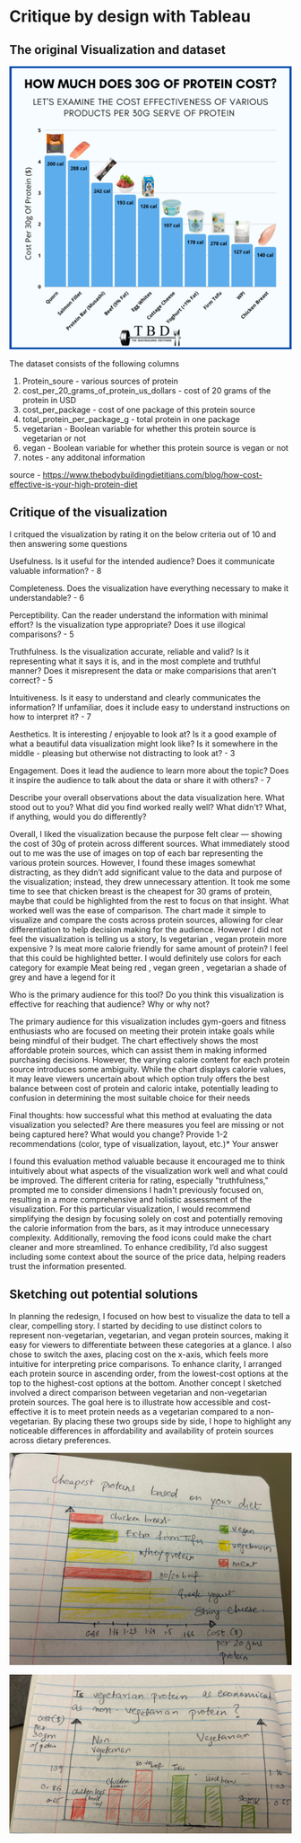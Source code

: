 # Critique by design with Tableau 

## The original Visualization and dataset 
![This is the original visualization](PROTEIN+COST.png)

The dataset consists of the following columns
1) Protein_soure - various sources of protein
2) cost_per_20_grams_of_protein_us_dollars - cost of 20 grams of the protein in USD
3) cost_per_package - cost of one package of this protein source
4) total_protein_per_package_g - total protein in one package
5) vegetarian - Boolean variable for whether this protein source is vegetarian or not
6) vegan - Boolean variable for whether this protein source is vegan or not
7) notes - any additonal information

source - https://www.thebodybuildingdietitians.com/blog/how-cost-effective-is-your-high-protein-diet

## Critique of the visualization
I critqued the visualization by rating it on the below criteria out of 10 and then answering some questions 

Usefulness.  Is it useful for the intended audience?  Does it communicate valuable information? - 8

Completeness.  Does the visualization have everything necessary to make it understandable? - 6

Perceptibility.  Can the reader understand the information with minimal effort? Is the visualization type appropriate?  Does it use illogical comparisons? - 5

Truthfulness.  Is the visualization accurate, reliable and valid?  Is it representing what it says it is, and in the most complete and truthful manner? Does it misrepresent the data or make comparisions that aren't correct? - 5

Intuitiveness.  Is it easy to understand and clearly communicates the information?  If unfamiliar, does it include easy to understand instructions on how to interpret it? - 7

Aesthetics.  It is interesting / enjoyable to look at?  Is it a good example of what a beautiful data visualization might look like?  Is it somewhere in the middle - pleasing but otherwise not distracting to look at? - 3

Engagement.  Does it lead the audience to learn more about the topic?  Does it inspire the audience to talk about the data or share it with others? - 7

Describe your overall observations about the data visualization here.  What stood out to you?  What did you find worked really well?  What didn't?  What, if anything, would you do differently? 

Overall, I liked the visualization because the purpose felt clear — showing the cost of 30g of protein across different sources. What immediately stood out to me was the use of images on top of each bar representing the various protein sources. However, I found these images somewhat distracting, as they didn’t add significant value to the data and purpose of the visualization; instead, they drew unnecessary attention. It took me some time to see that chicken breast is the cheapest for 30 grams of protein, maybe that could be highlighted from the rest to focus on that insight. What worked well was the ease of comparison. The chart made it simple to visualize and compare the costs across protein sources, allowing for clear differentiation to help decision making for the audience. However I did not feel the visualization is telling us a story, Is vegetarian , vegan protein more expensive ? Is meat more calorie friendly for same amount of protein? I feel that this could be highlighted better. I would definitely use colors for each category for example Meat being red , vegan green , vegetarian a shade of grey and have a legend for it


Who is the primary audience for this tool?  Do you think this visualization is effective for reaching that audience?  Why or why not?

The primary audience for this visualization includes gym-goers and fitness enthusiasts who are focused on meeting their protein intake goals while being mindful of their budget. The chart effectively shows the most affordable protein sources, which can assist them in making informed purchasing decisions. However, the varying calorie content for each protein source introduces some ambiguity. While the chart displays calorie values, it may leave viewers uncertain about which option truly offers the best balance between cost of protein and caloric intake, potentially leading to confusion in determining the most suitable choice for their needs


Final thoughts: how successful what this method at evaluating the data visualization you selected? Are there measures you feel are missing or not being captured here?  What would you change?  Provide 1-2 recommendations (color, type of visualization, layout, etc.)*
Your answer

I found this evaluation method valuable because it encouraged me to think intuitively about what aspects of the visualization work well and what could be improved. The different criteria for rating, especially "truthfulness," prompted me to consider dimensions I hadn't previously focused on, resulting in a more comprehensive and holistic assessment of the visualization. For this particular visualization, I would recommend simplifying the design by focusing solely on cost and potentially removing the calorie information from the bars, as it may introduce unnecessary complexity. Additionally, removing the food icons could make the chart cleaner and more streamlined. To enhance credibility, I’d also suggest including some context about the source of the price data, helping readers trust the information presented.

## Sketching out potential solutions 

In planning the redesign, I focused on how best to visualize the data to tell a clear, compelling story. I started by deciding to use distinct colors to represent non-vegetarian, vegetarian, and vegan protein sources, making it easy for viewers to differentiate between these categories at a glance. I also chose to switch the axes, placing cost on the x-axis, which feels more intuitive for interpreting price comparisons.
To enhance clarity, I arranged each protein source in ascending order, from the lowest-cost options at the top to the highest-cost options at the bottom. Another concept I sketched involved a direct comparison between vegetarian and non-vegetarian protein sources. The goal here is to illustrate how accessible and cost-effective it is to meet protein needs as a vegetarian compared to a non-vegetarian. By placing these two groups side by side, I hope to highlight any noticeable differences in affordability and availability of protein sources across dietary preferences.

![sketch1](protein_sketch1.jpg)

![sketch2](protein_sketch2.jpg)

